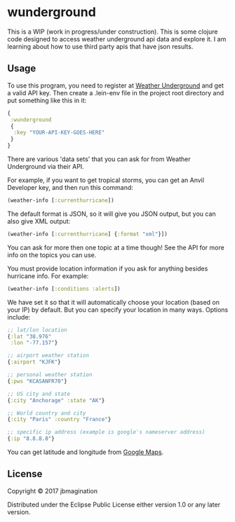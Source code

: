 # wunderground

This is a WIP (work in progress/under construction). This is some clojure code designed to access weather underground api data and explore it. I am learning about how to use third party apis that have json results.

## Usage

To use this program, you need to register at [Weather Underground](https://www.wunderground.com/weather/api/) and get a valid API key. Then create a .lein-env file in the project root directory and put something like this in it:

```clojure
{
 :wunderground
 {
  :key "YOUR-API-KEY-GOES-HERE"
 }
}
```

There are various 'data sets' that you can ask for from Weather Underground via their API.

For example, if you want to get tropical storms, you can get an Anvil Developer key, and then run this command:

```clojure
(weather-info [:currenthurricane])
```
The default format is JSON, so it will give you JSON output, but you can also give XML output:
```clojure
(weather-info [:currenthurricane] {:format "xml"}])
```
You can ask for more then one topic at a time though! See the API for more info on the topics you can use.

You must provide location information if you ask for anything besides hurricane info. For example:
```clojure
(weather-info [:conditions :alerts])
```
We have set it so that it will automatically choose your location (based on your IP) by default. But you can specify your location in many ways. Options include:
```clojure
;; lat/lon location
{:lat "38.976"
 :lon "-77.157"}

;; airport weather station
{:airport "KJFK"}

;; personal weather station
{:pws "KCASANFR70"}

;; US city and state
{:city "Anchorage" :state "AK"}

;; World country and city
{:city "Paris" :country "France"}

;; specific ip address (example is google's nameserver address)
{:ip "8.8.8.8"}
```
You can get latitude and longitude from [Google Maps](https://google.com/maps).


## License

Copyright © 2017 jbmagination

Distributed under the Eclipse Public License either version 1.0 or any later version.
